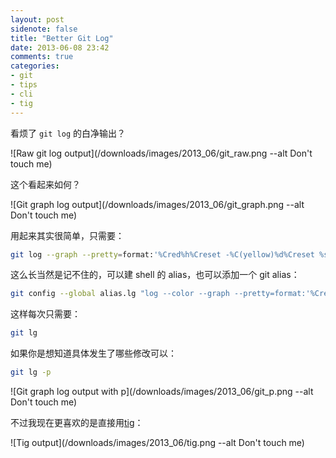 ```yaml
---
layout: post
sidenote: false
title: "Better Git Log"
date: 2013-06-08 23:42
comments: true
categories:
- git
- tips
- cli
- tig
---
```


看烦了 `git log` 的白净输出？

![Raw git log output](/downloads/images/2013_06/git_raw.png --alt Don't touch me)

这个看起来如何？

![Git graph log output](/downloads/images/2013_06/git_graph.png --alt Don't touch me)

用起来其实很简单，只需要：

``` bash
git log --graph --pretty=format:'%Cred%h%Creset -%C(yellow)%d%Creset %s %Cgreen(%cr) %C(bold blue)<%an>%Creset' --abbrev-commit
```

这么长当然是记不住的，可以建 shell 的 alias，也可以添加一个 git alias：

``` bash
git config --global alias.lg "log --color --graph --pretty=format:'%Cred%h%Creset -%C(yellow)%d%Creset %s %Cgreen(%cr) %C(bold blue)<%an>%Creset' --abbrev-commit
```

这样每次只需要：

```bash
git lg
```

如果你是想知道具体发生了哪些修改可以：

```bash
git lg -p
```

![Git graph log output with p](/downloads/images/2013_06/git_p.png --alt Don't touch me)

不过我现在更喜欢的是直接用[tig](https://github.com/jonas/tig)：

![Tig output](/downloads/images/2013_06/tig.png --alt Don't touch me)

